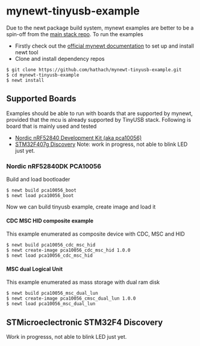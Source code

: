 # mynewt-tinyusb-example

Due to the newt package build system, mynewt examples are better to be a spin-off from the [main stack repo](https://github.com/hathach/tinyusb). To run the examples

- Firstly check out the [official mynewt documentation](https://mynewt.apache.org/documentation/) to set up and install newt tool
- Clone and install dependency repos

```
$ git clone https://github.com/hathach/mynewt-tinyusb-example.git
$ cd mynewt-tinyusb-example
$ newt install
```

## Supported Boards

Examples should be able to run with boards that are supported by mynewt, provided that the mcu is already supported by TinyUSB stack. Following is board that is mainly used and tested

- [Nordic nRF52840 Development Kit (aka pca10056)](https://www.nordicsemi.com/Software-and-Tools/Development-Kits/nRF52840-DK)
- [STM32F407g Discovery](https://www.st.com/en/evaluation-tools/stm32f4discovery.html) Note: work in progress, not able to blink LED just yet.

### Nordic nRF52840DK PCA10056

Build and load bootloader

```
$ newt build pca10056_boot
$ newt load pca10056_boot
```

Now we can build tinyusb example, create image and load it

#### CDC MSC HID composite example

This example enumerated as composite device with CDC, MSC and HID

```
$ newt build pca10056_cdc_msc_hid
$ newt create-image pca10056_cdc_msc_hid 1.0.0
$ newt load pca10056_cdc_msc_hid
```

#### MSC dual Logical Unit

This example enumerated as mass storage with dual ram disk

```
$ newt build pca10056_msc_dual_lun
$ newt create-image pca10056_cmsc_dual_lun 1.0.0
$ newt load pca10056_msc_dual_lun
```


## STMicroeclectronic STM32F4 Discovery

Work in progresss, not able to blink LED just yet.